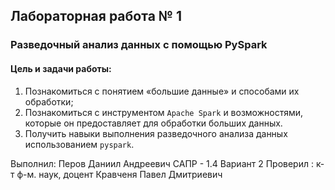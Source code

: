 ## Лабораторная работа № 1
### Разведочный анализ данных с помощью PySpark
#### Цель и задачи работы:
1. Познакомиться с понятием «большие данные» и способами их обработки;
2. Познакомиться с инструментом `Apache Spark` и возможностями, которые он предоставляет для обработки больших данных.
3. Получить навыки выполнения разведочного анализа данных использованием `pyspark`.


Выполнил: Перов Даниил Андреевич САПР - 1.4 Вариант 2
Проверил : к-т ф-м. наук, доцент Кравченя Павел Дмитриевич
